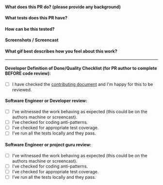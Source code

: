 #### What does this PR do? (please provide any background)
#### What tests does this PR have?
#### How can be this tested?
#### Screenshots / Screencast
#### What gif best describes how you feel about this work?
---
#### Developer Definition of Done/Quality Checklist (for PR author to complete BEFORE code review):
- [ ] I have checked the [contributing document](../blob/master/CONTRIBUTING.md) and I'm happy for this to be reviewed.

#### Software Engineer or Developer review:
- [ ] I’ve witnessed the work behaving as expected (this could be on the authors machine or screencast).
- [ ] I’ve checked for coding anti-patterns.
- [ ] I’ve checked for appropriate test coverage.
- [ ] I’ve run all the tests locally and they pass.

#### Software Engineer or project guru review:
- [ ] I’ve witnessed the work behaving as expected (this could be on the authors machine or screencast).
- [ ] I’ve checked for coding anti-patterns.
- [ ] I’ve checked for appropriate test coverage.
- [ ] I’ve run all the tests locally and they pass.

